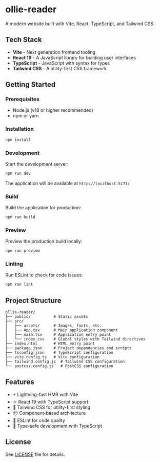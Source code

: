 # ollie-reader

A modern website built with Vite, React, TypeScript, and Tailwind CSS.

## Tech Stack

- **Vite** - Next generation frontend tooling
- **React 19** - A JavaScript library for building user interfaces
- **TypeScript** - JavaScript with syntax for types
- **Tailwind CSS** - A utility-first CSS framework

## Getting Started

### Prerequisites

- Node.js (v18 or higher recommended)
- npm or yarn

### Installation

```bash
npm install
```

### Development

Start the development server:

```bash
npm run dev
```

The application will be available at `http://localhost:5173/`

### Build

Build the application for production:

```bash
npm run build
```

### Preview

Preview the production build locally:

```bash
npm run preview
```

### Linting

Run ESLint to check for code issues:

```bash
npm run lint
```

## Project Structure

```
ollie-reader/
├── public/          # Static assets
├── src/
│   ├── assets/      # Images, fonts, etc.
│   ├── App.tsx      # Main application component
│   ├── main.tsx     # Application entry point
│   └── index.css    # Global styles with Tailwind directives
├── index.html       # HTML entry point
├── package.json     # Project dependencies and scripts
├── tsconfig.json    # TypeScript configuration
├── vite.config.ts   # Vite configuration
├── tailwind.config.js  # Tailwind CSS configuration
└── postcss.config.js   # PostCSS configuration
```

## Features

- ⚡️ Lightning-fast HMR with Vite
- ⚛️ React 19 with TypeScript support
- 🎨 Tailwind CSS for utility-first styling
- 📦 Component-based architecture
- 🔧 ESLint for code quality
- 🎯 Type-safe development with TypeScript

## License

See [LICENSE](LICENSE) file for details.

